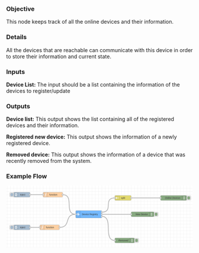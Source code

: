 ### Objective

This node keeps track of all the online devices and their information.

### Details

All the devices that are reachable can communicate with this device in order to store their information and current state.

### Inputs

<p>
    <b>Device List:</b> The input should be a list containing the information of the
    devices to register/update
</p>

### Outputs

<p>
    <b>Device list:</b> This output shows the list containing all of the registered
    devices and their information.
</p>
<p>
    <b>Registered new device:</b> This output shows the information of a newly
    registered device.
</p>
<p>
    <b>Removed device:</b> This output shows the information of a device that was
    recently removed from the system.
</p>

### Example Flow

![](../samples/device-registry.png)

